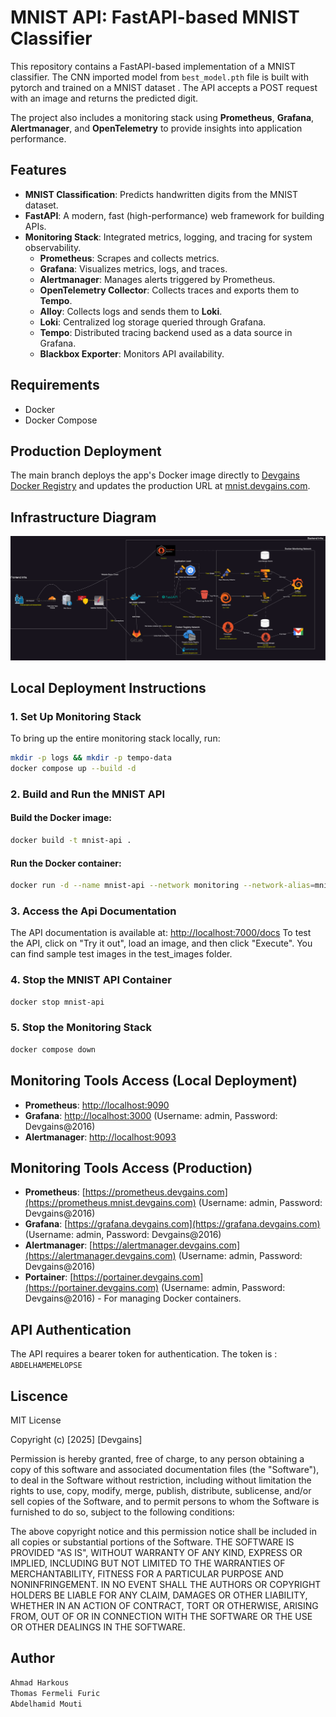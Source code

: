 # MNIST API: FastAPI-based MNIST Classifier

This repository contains a FastAPI-based implementation of a MNIST classifier. The CNN imported model from `best_model.pth` file is built with pytorch and trained on a MNIST dataset . The API accepts a POST request with an image and returns the predicted digit.

The project also includes a monitoring stack using **Prometheus**, **Grafana**, **Alertmanager**, and **OpenTelemetry** to provide insights into application performance.

## Features
- **MNIST Classification**: Predicts handwritten digits from the MNIST dataset.
- **FastAPI**: A modern, fast (high-performance) web framework for building APIs.
- **Monitoring Stack**: Integrated metrics, logging, and tracing for system observability.
    - **Prometheus**: Scrapes and collects metrics.
    - **Grafana**: Visualizes metrics, logs, and traces.
    - **Alertmanager**: Manages alerts triggered by Prometheus.
    - **OpenTelemetry Collector**: Collects traces and exports them to **Tempo**.
    - **Alloy**: Collects logs and sends them to **Loki**.
    - **Loki**: Centralized log storage queried through Grafana.
    - **Tempo**: Distributed tracing backend used as a data source in Grafana.
    - **Blackbox Exporter**: Monitors API availability.

## Requirements
- Docker
- Docker Compose

## Production Deployment
The main branch deploys the app's Docker image directly to [Devgains Docker Registry](https://registry.devgains.com) and updates the production URL at [mnist.devgains.com](https://mnist.devgains.com).

## Infrastructure Diagram
![Infrastructure Diagram](./infra.png)

## Local Deployment Instructions

### 1. Set Up Monitoring Stack
To bring up the entire monitoring stack locally, run:

```bash
mkdir -p logs && mkdir -p tempo-data
docker compose up --build -d
```

### 2. Build and Run the MNIST API

#### Build the Docker image:
```bash
docker build -t mnist-api .
```

#### Run the Docker container:
```bash
docker run -d --name mnist-api --network monitoring --network-alias=mnist-api -v $(pwd)/logs:/app/logs -p 7000:7000 mnist-api
```

### 3. Access the Api Documentation
The API documentation is available at: [http://localhost:7000/docs](http://localhost:7000/docs)
To test the API, click on "Try it out", load an image, and then click "Execute". You can find sample test images in the test_images folder.

### 4. Stop the MNIST API Container
```bash
docker stop mnist-api
```

### 5. Stop the Monitoring Stack
```bash
docker compose down
```

## Monitoring Tools Access (Local Deployment)

- **Prometheus**: [http://localhost:9090](http://localhost:9090)
- **Grafana**: [http://localhost:3000](http://localhost:3000) (Username: admin, Password: Devgains@2016)
- **Alertmanager**: [http://localhost:9093](http://localhost:9093)

## Monitoring Tools Access (Production)

- **Prometheus**: [https://prometheus.devgains.com](https://prometheus.mnist.devgains.com) (Username: admin, Password: Devgains@2016)
- **Grafana**: [https://grafana.devgains.com](https://grafana.devgains.com) (Username: admin, Password: Devgains@2016)
- **Alertmanager**: [https://alertmanager.devgains.com](https://alertmanager.devgains.com) (Username: admin, Password: Devgains@2016)
- **Portainer**: [https://portainer.devgains.com](https://portainer.devgains.com) (Username: admin, Password: Devgains@2016) - For managing Docker containers.

## API Authentication
The API requires a bearer token for authentication. The token is : `ABDELHAMEMELOPSE`

## Liscence

MIT  License

Copyright (c) [2025] [Devgains]

Permission is hereby granted, free of charge, to any person obtaining a copy of this software and associated documentation files (the "Software"), to deal in the Software without restriction, including without limitation the rights to use, copy, modify, merge, publish, distribute, sublicense, and/or sell copies of the Software, and to permit persons to whom the Software is furnished to do so, subject to the following conditions:

The above copyright notice and this permission notice shall be included in all copies or substantial portions of the Software.
THE SOFTWARE IS PROVIDED "AS IS", WITHOUT WARRANTY OF ANY KIND, EXPRESS OR IMPLIED, INCLUDING BUT NOT LIMITED TO THE WARRANTIES OF MERCHANTABILITY, FITNESS FOR A PARTICULAR PURPOSE AND NONINFRINGEMENT. IN NO EVENT SHALL THE AUTHORS OR COPYRIGHT HOLDERS BE LIABLE FOR ANY CLAIM, DAMAGES OR OTHER LIABILITY, WHETHER IN AN ACTION OF CONTRACT, TORT OR OTHERWISE, ARISING FROM, OUT OF OR IN CONNECTION WITH THE SOFTWARE OR THE USE OR OTHER DEALINGS IN THE SOFTWARE.

## Author
```bash
Ahmad Harkous
Thomas Fermeli Furic 
Abdelhamid Mouti
```


